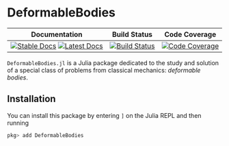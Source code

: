 # DeformableBodies

| **Documentation** | **Build Status** | **Code Coverage** |
|:-----------------:|:----------------:|:-----------------:|
| [![Stable Docs][docs-stable-img]][docs-stable-url]  [![Latest Docs][docs-dev-img]][docs-dev-url] | [![Build Status][build-img]][build-url] | [![Code Coverage][codecov-img]][codecov-url] |


`DeformableBodies.jl` is a Julia package dedicated
to the study and solution of a special class of problems from classical mechanics:
_deformable bodies_.

## Installation
You can install this package by entering `]` on the Julia REPL
and then running
```julia
pkg> add DeformableBodies
```

[docs-stable-img]: https://img.shields.io/badge/docs-stable-blue.svg
[docs-stable-url]: https://iagoleal.github.io/DeformableBodies.jl/stable/

[docs-dev-img]: https://img.shields.io/badge/docs-dev-blue.svg
[docs-dev-url]: https://iagoleal.github.io/DeformableBodies.jl/dev/

[build-img]: https://travis-ci.org/iagoleal/DeformableBodies.jl.svg?branch=master
[build-url]: https://travis-ci.org/iagoleal/DeformableBodies.jl

[codecov-img]: https://codecov.io/github/iagoleal/DeformableBodies.jl/coverage.svg?branch=master
[codecov-url]: https://codecov.io/github/iagoleal/DeformableBodies.jl?branch=master
